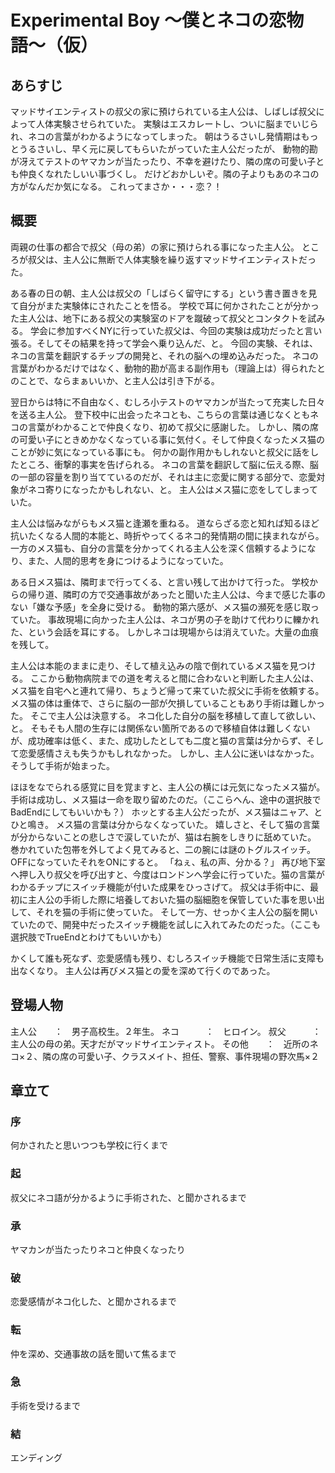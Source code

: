 
# Experimental Boy 〜僕とネコの恋物語〜（仮）

## あらすじ
マッドサイエンティストの叔父の家に預けられている主人公は、しばしば叔父によって人体実験させられていた。
実験はエスカレートし、ついに脳までいじられ、ネコの言葉がわかるようになってしまった。
朝はうるさいし発情期はもっとうるさいし、早く元に戻してもらいたがっていた主人公だったが、
動物的勘が冴えてテストのヤマカンが当たったり、不幸を避けたり、隣の席の可愛い子とも仲良くなれたしいい事づくし。
だけどおかしいぞ。隣の子よりもあのネコの方がなんだか気になる。
これってまさか・・・恋？！


## 概要
両親の仕事の都合で叔父（母の弟）の家に預けられる事になった主人公。
ところが叔父は、主人公に無断で人体実験を繰り返すマッドサイエンティストだった。

ある春の日の朝、主人公は叔父の「しばらく留守にする」という書き置きを見て自分がまた実験体にされたことを悟る。
学校で耳に何かされたことが分かった主人公は、地下にある叔父の実験室のドアを蹴破って叔父とコンタクトを試みる。
学会に参加すべくNYに行っていた叔父は、今回の実験は成功だったと言い張る。そしてその結果を持って学会へ乗り込んだ、と。
今回の実験、それは、ネコの言葉を翻訳するチップの開発と、それの脳への埋め込みだった。
ネコの言葉がわかるだけではなく、動物的勘が高まる副作用も（理論上は）得られたとのことで、ならまぁいいか、と主人公は引き下がる。

翌日からは特に不自由なく、むしろ小テストのヤマカンが当たって充実した日々を送る主人公。
登下校中に出会ったネコとも、こちらの言葉は通じなくともネコの言葉がわかることで仲良くなり、初めて叔父に感謝した。
しかし、隣の席の可愛い子にときめかなくなっている事に気付く。そして仲良くなったメス猫のことが妙に気になっている事にも。
何かの副作用かもしれないと叔父に話をしたところ、衝撃的事実を告げられる。
ネコの言葉を翻訳して脳に伝える際、脳の一部の容量を割り当てているのだが、それは主に恋愛に関する部分で、恋愛対象がネコ寄りになったかもしれない、と。
主人公はメス猫に恋をしてしまっていた。

主人公は悩みながらもメス猫と逢瀬を重ねる。
道ならざる恋と知れば知るほど抗いたくなる人間的本能と、時折やってくるネコ的発情期の間に挟まれながら。
一方のメス猫も、自分の言葉を分かってくれる主人公を深く信頼するようになり、また、人間的思考を身につけるようになっていた。

ある日メス猫は、隣町まで行ってくる、と言い残して出かけて行った。
学校からの帰り道、隣町の方で交通事故があったと聞いた主人公は、今まで感じた事のない「嫌な予感」を全身に受ける。
動物的第六感が、メス猫の瀕死を感じ取っていた。
事故現場に向かった主人公は、ネコが男の子を助けて代わりに轢かれた、という会話を耳にする。
しかしネコは現場からは消えていた。大量の血痕を残して。

主人公は本能のままに走り、そして植え込みの陰で倒れているメス猫を見つける。
ここから動物病院までの道を考えると間に合わないと判断した主人公は、メス猫を自宅へと連れて帰り、ちょうど帰って来ていた叔父に手術を依頼する。
メス猫の体は重体で、さらに脳の一部が欠損していることもあり手術は難しかった。
そこで主人公は決意する。
ネコ化した自分の脳を移植して直して欲しい、と。
そもそも人間の生存には関係ない箇所であるので移植自体は難しくないが、成功確率は低く、また、成功したとしても二度と猫の言葉は分からず、そして恋愛感情さえも失うかもしれなかった。
しかし、主人公に迷いはなかった。
そうして手術が始まった。

ほほをなでられる感覚に目を覚ますと、主人公の横には元気になったメス猫が。
手術は成功し、メス猫は一命を取り留めたのだ。（ここらへん、途中の選択肢でBadEndにしてもいいかも？）
ホッとする主人公だったが、メス猫はニャア、とひと鳴き。
メス猫の言葉は分からなくなっていた。
嬉しさと、そして猫の言葉が分からないことの悲しさで涙していたが、猫は右腕をしきりに舐めていた。
巻かれていた包帯を外してよく見てみると、二の腕には謎のトグルスイッチ。OFFになっていたそれをONにすると。
「ねぇ、私の声、分かる？」
再び地下室へ押し入り叔父を呼び出すと、今度はロンドンへ学会に行っていた。猫の言葉がわかるチップにスイッチ機能が付いた成果をひっさげて。
叔父は手術中に、最初に主人公の手術した際に培養しておいた猫の脳細胞を保管していた事を思い出して、それを猫の手術に使っていた。
そして一方、せっかく主人公の脳を開いていたので、開発中だったスイッチ機能を試しに入れてみたのだった。（ここも選択肢でTrueEndとわけてもいいかも）

かくして誰も死なず、恋愛感情も残り、むしろスイッチ機能で日常生活に支障も出なくなり。
主人公は再びメス猫との愛を深めて行くのであった。


## 登場人物
主人公　　：　男子高校生。２年生。
ネコ　　　：　ヒロイン。
叔父　　　：　主人公の母の弟。天才だがマッドサイエンティスト。
その他　　：　近所のネコ×２、隣の席の可愛い子、クラスメイト、担任、警察、事件現場の野次馬×２

## 章立て
### 序
何かされたと思いつつも学校に行くまで

### 起
叔父にネコ語が分かるように手術された、と聞かされるまで

### 承
ヤマカンが当たったりネコと仲良くなったり

### 破
恋愛感情がネコ化した、と聞かされるまで

### 転
仲を深め、交通事故の話を聞いて焦るまで

### 急
手術を受けるまで

### 結
エンディング
